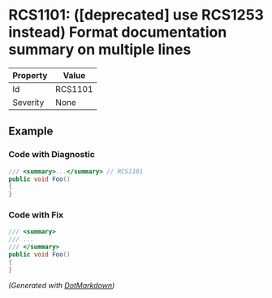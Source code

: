 # RCS1101: \(\[deprecated\] use RCS1253 instead\) Format documentation summary on multiple lines

| Property | Value   |
| -------- | ------- |
| Id       | RCS1101 |
| Severity | None    |

## Example

### Code with Diagnostic

```csharp
/// <summary>...</summary> // RCS1101
public void Foo()
{
}
```

### Code with Fix

```csharp
/// <summary>
/// ...
/// </summary>
public void Foo()
{
}
```


*\(Generated with [DotMarkdown](http://github.com/JosefPihrt/DotMarkdown)\)*